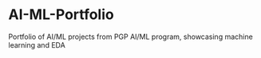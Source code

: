 # AI-ML-Portfolio
Portfolio of AI/ML projects from PGP AI/ML program, showcasing machine learning and EDA
